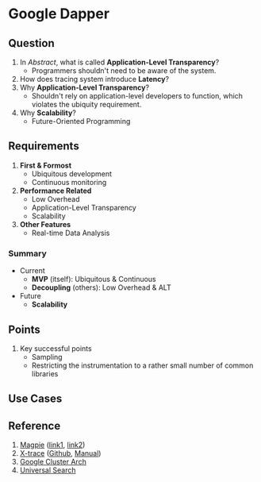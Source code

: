 # Google Dapper
## Question
1. In _Abstract_, what is called __Application-Level Transparency__?
   + Programmers shouldn't need to be aware of the system.
2. How does tracing system introduce __Latency__?
3. Why __Application-Level Transparency__?
   + Shouldn't rely on application-level developers to function, which violates the ubiquity requirement.
4. Why __Scalability__?
   + Future-Oriented Programming
## Requirements
1. __First & Formost__
   + Ubiquitous development
   + Continuous monitoring
2. __Performance Related__
   + Low Overhead
   + Application-Level Transparency
   + Scalability
3. __Other Features__
   + Real-time Data Analysis
   
### Summary
+ Current
  + __MVP__ (itself): Ubiquitous & Continuous
  + __Decoupling__ (others): Low Overhead & ALT
+ Future
  + __Scalability__
## Points
1. Key successful points
   + Sampling
   + Restricting the instrumentation to a rather small number of common libraries
## Use Cases
## Reference
1. [Magpie](https://www.microsoft.com/en-us/research/publication/magpie-online-modelling-and-performance-aware-systems/) ([link1](https://www.microsoft.com/en-us/research/wp-content/uploads/2003/05/magpiehotos03.pdf), [link2](https://ai2-s2-pdfs.s3.amazonaws.com/cb76/9b0c983bce6a73cafd1f8a346995bd902fa9.pdf))
2. [X-trace](https://people.eecs.berkeley.edu/~istoica/papers/2007/xtr-nsdi07.pdf) ([Github](https://github.com/rfonseca/X-Trace), [Manual](http://www.x-trace.net/wiki/doku.php))
3. [Google Cluster Arch](https://static.googleusercontent.com/media/research.google.com/en//archive/googlecluster-ieee.pdf)
4. [Universal Search](https://googleblog.blogspot.com/2007/05/universal-search-best-answer-is-still.html)
